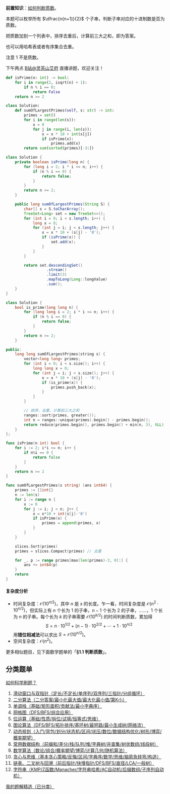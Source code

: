 **前置知识**：[如何判断质数](https://leetcode.cn/problems/prime-in-diagonal/solutions/2216347/pan-duan-zhi-shu-by-endlesscheng-m6nt/)。

本题可以枚举所有 $\dfrac{n(n+1)}{2}$ 个子串，判断子串对应的十进制数是否为质数。

把质数加到一个列表中，排序去重后，计算前三大之和，即为答案。

也可以用哈希表或者有序集合去重。

注意 $1$ 不是质数。

下午两点 [B站@灵茶山艾府](https://space.bilibili.com/206214) 直播讲题，欢迎关注！

```py [sol-Python3]
def isPrime(n: int) -> bool:
    for i in range(2, isqrt(n) + 1):
        if n % i == 0:
            return False
    return n >= 2

class Solution:
    def sumOfLargestPrimes(self, s: str) -> int:
        primes = set()
        for i in range(len(s)):
            x = 0
            for j in range(i, len(s)):
                x = x * 10 + int(s[j])
                if isPrime(x):
                    primes.add(x)
        return sum(sorted(primes)[-3:])
```

```java [sol-Java]
class Solution {
    private boolean isPrime(long n) {
        for (long i = 2; i * i <= n; i++) {
            if (n % i == 0) {
                return false;
            }
        }
        return n >= 2;
    }

    public long sumOfLargestPrimes(String S) {
        char[] s = S.toCharArray();
        TreeSet<Long> set = new TreeSet<>();
        for (int i = 0; i < s.length; i++) {
            long x = 0;
            for (int j = i; j < s.length; j++) {
                x = x * 10 + (s[j] - '0');
                if (isPrime(x)) {
                    set.add(x);
                }
            }
        }

        return set.descendingSet()
                  .stream()
                  .limit(3)
                  .mapToLong(Long::longValue)
                  .sum();
    }
}
```

```cpp [sol-C++]
class Solution {
    bool is_prime(long long n) {
        for (long long i = 2; i * i <= n; i++) {
            if (n % i == 0) {
                return false;
            }
        }
        return n >= 2;
    }

public:
    long long sumOfLargestPrimes(string s) {
        vector<long long> primes;
        for (int i = 0; i < s.size(); i++) {
            long long x = 0;
            for (int j = i; j < s.size(); j++) {
                x = x * 10 + (s[j] - '0');
                if (is_prime(x)) {
                    primes.push_back(x);
                }
            }
        }

        // 排序，去重，计算前三大之和
        ranges::sort(primes, greater());
        int n = ranges::unique(primes).begin() - primes.begin();
        return reduce(primes.begin(), primes.begin() + min(n, 3), 0LL);
    }
};
```

```go [sol-Go]
func isPrime(n int) bool {
	for i := 2; i*i <= n; i++ {
		if n%i == 0 {
			return false
		}
	}
	return n >= 2
}

func sumOfLargestPrimes(s string) (ans int64) {
	primes := []int{}
	n := len(s)
	for i := range n {
		x := 0
		for j := i; j < n; j++ {
			x = x*10 + int(s[j]-'0')
			if isPrime(x) {
				primes = append(primes, x)
			}
		}
	}

	slices.Sort(primes)
	primes = slices.Compact(primes) // 去重

	for _, p := range primes[max(len(primes)-3, 0):] {
		ans += int64(p)
	}
	return
}
```

#### 复杂度分析

- 时间复杂度：$\mathcal{O}(10^{n/2})$，其中 $n$ 是 $s$ 的长度。乍一看，时间复杂度是 $\mathcal{O}(n^2\cdot 10^{n/2})$，但实际上有 $n$ 个长为 $1$ 的子串，$n-1$ 个长为 $2$ 的子串，……，$1$ 个长为 $n$ 的子串。每个长为 $k$ 的子串需要 $\mathcal{O}(10^{k/2})$ 的时间判断质数，累加得
   $$  
   S = n\cdot 10^{1/2} + (n-1)\cdot 10^{2/2} + \cdots + 1\cdot 10^{n/2}
   $$
   用**错位相减法**可以求出 $S=\mathcal{O}(10^{n/2})$。
- 空间复杂度：$\mathcal{O}(n^2)$。

更多相似题目，见下面数学题单的「**§1.1 判断质数**」。

## 分类题单

[如何科学刷题？](https://leetcode.cn/circle/discuss/RvFUtj/)

1. [滑动窗口与双指针（定长/不定长/单序列/双序列/三指针/分组循环）](https://leetcode.cn/circle/discuss/0viNMK/)
2. [二分算法（二分答案/最小化最大值/最大化最小值/第K小）](https://leetcode.cn/circle/discuss/SqopEo/)
3. [单调栈（基础/矩形面积/贡献法/最小字典序）](https://leetcode.cn/circle/discuss/9oZFK9/)
4. [网格图（DFS/BFS/综合应用）](https://leetcode.cn/circle/discuss/YiXPXW/)
5. [位运算（基础/性质/拆位/试填/恒等式/思维）](https://leetcode.cn/circle/discuss/dHn9Vk/)
6. [图论算法（DFS/BFS/拓扑排序/基环树/最短路/最小生成树/网络流）](https://leetcode.cn/circle/discuss/01LUak/)
7. [动态规划（入门/背包/划分/状态机/区间/状压/数位/数据结构优化/树形/博弈/概率期望）](https://leetcode.cn/circle/discuss/tXLS3i/)
8. [常用数据结构（前缀和/差分/栈/队列/堆/字典树/并查集/树状数组/线段树）](https://leetcode.cn/circle/discuss/mOr1u6/)
9. [数学算法（数论/组合/概率期望/博弈/计算几何/随机算法）](https://leetcode.cn/circle/discuss/IYT3ss/)
10. [贪心与思维（基本贪心策略/反悔/区间/字典序/数学/思维/脑筋急转弯/构造）](https://leetcode.cn/circle/discuss/g6KTKL/)
11. [链表、二叉树与回溯（前后指针/快慢指针/DFS/BFS/直径/LCA/一般树）](https://leetcode.cn/circle/discuss/K0n2gO/)
12. [字符串（KMP/Z函数/Manacher/字符串哈希/AC自动机/后缀数组/子序列自动机）](https://leetcode.cn/circle/discuss/SJFwQI/)

[我的题解精选（已分类）](https://github.com/EndlessCheng/codeforces-go/blob/master/leetcode/SOLUTIONS.md)

